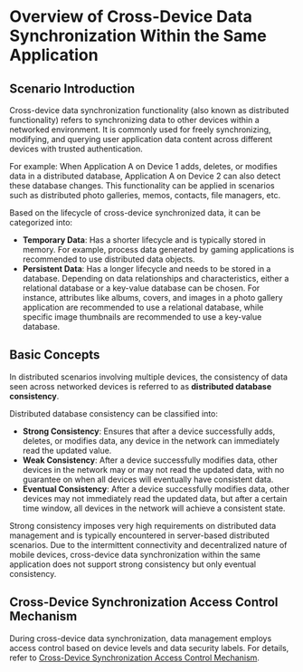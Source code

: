 # Overview of Cross-Device Data Synchronization Within the Same Application

## Scenario Introduction

Cross-device data synchronization functionality (also known as distributed functionality) refers to synchronizing data to other devices within a networked environment. It is commonly used for freely synchronizing, modifying, and querying user application data content across different devices with trusted authentication.

For example: When Application A on Device 1 adds, deletes, or modifies data in a distributed database, Application A on Device 2 can also detect these database changes. This functionality can be applied in scenarios such as distributed photo galleries, memos, contacts, file managers, etc.

Based on the lifecycle of cross-device synchronized data, it can be categorized into:

- **Temporary Data**: Has a shorter lifecycle and is typically stored in memory. For example, process data generated by gaming applications is recommended to use distributed data objects.
- **Persistent Data**: Has a longer lifecycle and needs to be stored in a database. Depending on data relationships and characteristics, either a relational database or a key-value database can be chosen. For instance, attributes like albums, covers, and images in a photo gallery application are recommended to use a relational database, while specific image thumbnails are recommended to use a key-value database.

## Basic Concepts

In distributed scenarios involving multiple devices, the consistency of data seen across networked devices is referred to as **distributed database consistency**.

Distributed database consistency can be classified into:
- **Strong Consistency**: Ensures that after a device successfully adds, deletes, or modifies data, any device in the network can immediately read the updated value.
- **Weak Consistency**: After a device successfully modifies data, other devices in the network may or may not read the updated data, with no guarantee on when all devices will eventually have consistent data.
- **Eventual Consistency**: After a device successfully modifies data, other devices may not immediately read the updated data, but after a certain time window, all devices in the network will achieve a consistent state.

Strong consistency imposes very high requirements on distributed data management and is typically encountered in server-based distributed scenarios. Due to the intermittent connectivity and decentralized nature of mobile devices, cross-device data synchronization within the same application does not support strong consistency but only eventual consistency.

## Cross-Device Synchronization Access Control Mechanism

During cross-device data synchronization, data management employs access control based on device levels and data security labels. For details, refer to [Cross-Device Synchronization Access Control Mechanism](cj-access-control-by-device-and-data-level.md#cross-device-synchronization-access-control-mechanism).